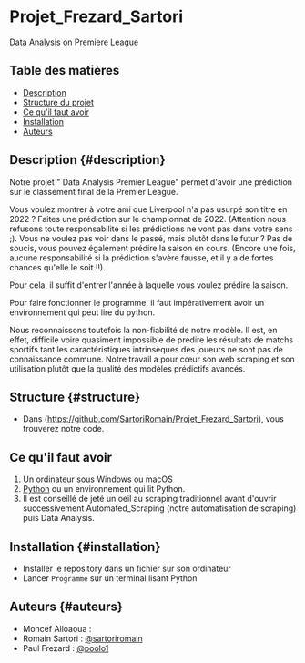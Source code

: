 # Projet_Frezard_Sartori
Data Analysis on Premiere League 

## Table des matières

-   [Description](#description)
-   [Structure du projet](#structure)
-   [Ce qu'il faut avoir](#Ce%20qu'il%20faut%20avoir)
-   [Installation](#installation)
-   [Auteurs](#auteurs)

## Description {#description}

Notre projet " Data Analysis Premier League" permet d'avoir une prédiction sur le classement final de la Premier League.

Vous voulez montrer à votre ami que Liverpool n'a pas usurpé son titre en 2022 ? Faites une prédiction sur le championnat de 2022. (Attention nous refusons toute responsabilité si les prédictions ne vont pas dans votre sens ;). Vous ne voulez pas voir dans le passé, mais plutôt dans le futur ? Pas de soucis, vous pouvez également prédire la saison en cours. (Encore une fois, aucune responsabilité si la prédiction s'avère fausse, et il y a de fortes chances qu'elle le soit !!).

Pour cela, il suffit d'entrer l'année à laquelle vous voulez prédire la saison.

Pour faire fonctionner le programme, il faut impérativement avoir un environnement qui peut lire du python.

Nous reconnaissons toutefois la non-fiabilité de notre modèle. Il est, en effet, difficile voire quasiment impossible de prédire les résultats de matchs sportifs tant les caractéristiques intrinsèques des joueurs ne sont pas de connaissance commune. Notre travail a pour cœur son web scraping et son utilisation plutôt que la qualité des modèles prédictifs avancés.

## Structure {#structure}


-   Dans (https://github.com/SartoriRomain/Projet_Frezard_Sartori), vous trouverez notre code.

## Ce qu'il faut avoir

1.  Un ordinateur sous Windows ou macOS
2.  [Python](https://www.python.org/downloads/) ou un environnement qui lit Python.
3.  Il est conseillé de jeté un oeil au scraping traditionnel avant d'ouvrir successivement Automated_Scraping (notre automatisation de scraping) puis Data Analysis.

## Installation {#installation}

-   Installer le repository dans un fichier sur son ordinateur
-   Lancer `Programme` sur un terminal lisant Python

## Auteurs {#auteurs}

-   Moncef Alloaoua :
-   Romain Sartori : [\@sartoriromain](https://github.com/sartoriromain)
-   Paul Frezard : [\@poolo1](https://github.com/poolo1)

